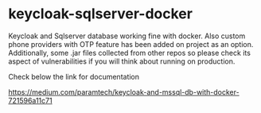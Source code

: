 # keycloak-sqlserver-docker
Keycloak and Sqlserver database working fine with docker. 
Also custom phone providers with OTP feature has been added on project as an option. 
Additionally, some .jar files collected from other repos so please check its aspect of vulnerabilities if you will think about running on production.

Check below the link for documentation

https://medium.com/paramtech/keycloak-and-mssql-db-with-docker-721596a11c71


